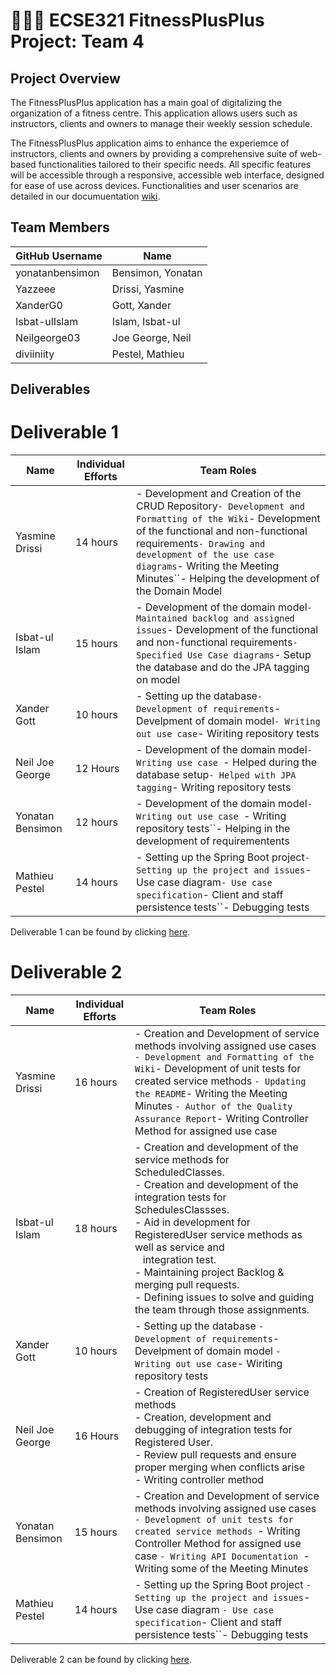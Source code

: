# 💪➕➕ ECSE321 FitnessPlusPlus Project: Team 4

## Project Overview

The FitnessPlusPlus application has a main goal of digitalizing the organization of a fitness centre. This application allows users such as instructors, clients and owners to manage their weekly session schedule.

The FitnessPlusPlus application aims to enhance the experiemce of instructors, clients and owners by providing a comprehensive suite of web-based functionalities tailored to their specific needs. All specific features will be accessible through a responsive, accessible web interface, designed for ease of use across devices. Functionalities and user scenarios are detailed in our documuentation [wiki](../../wiki).

## Team Members

| GitHub Username | Name              |
| --------------- | ----------------- |
| yonatanbensimon | Bensimon, Yonatan |
| Yazzeee         | Drissi, Yasmine   |
| XanderG0        | Gott, Xander      |
| Isbat-ulIslam   | Islam, Isbat-ul   |
| Neilgeorge03    | Joe George, Neil  |
| diviiniity      | Pestel, Mathieu   |

## Deliverables

# Deliverable 1

| Name             | Individual Efforts | Team Roles                                                                                                                                                                                                                                                                                                                        |
| ---------------- | ------------------ | --------------------------------------------------------------------------------------------------------------------------------------------------------------------------------------------------------------------------------------------------------------------------------------------------------------------------------- |
| Yasmine Drissi   | 14 hours           | - Development and Creation of the CRUD Repository``- Development and Formatting of the Wiki``- Development of the functional and non-functional requirements``- Drawing and development of the use case diagrams``- Writing the Meeting Minutes``- Helping the development of the Domain Model |
| Isbat-ul Islam   | 15 hours           | - Development of the domain model``- Maintained backlog and assigned issues``- Development of the functional and non-functional requirements``- Specified Use Case diagrams``- Setup the database and do the JPA tagging on model                                                                     |
| Xander Gott      | 10 hours           | - Setting up the database``- Development of requirements``- Develpment of domain model``- Writing out use case``- Wiriting repository tests                                                                                                                                                           |
| Neil Joe George  | 12 Hours           | - Development of the domain model``- Writing use case ``- Helped during the database setup``- Helped with JPA tagging``- Writing repository tests                                                                                                                                                     |
| Yonatan Bensimon | 12 hours           | - Development of the domain model``- Writing out use case ``- Writing repository tests``- Helping in the development of requirementents                                                                                                                                                                      |
| Mathieu Pestel   | 14 hours           | - Setting up the Spring Boot project``- Setting up the project and issues``- Use case diagram``- Use case specification``- Client and staff persistence tests``- Debugging tests                                                                                                               |

Deliverable 1 can be found by clicking [here](../../wiki/Deliverable-1).

# Deliverable 2

| Name             | Individual Efforts | Team Roles                                                                                                                                                                                                                                                                                                                                                                                                                  |
| ---------------- | ------------------ | --------------------------------------------------------------------------------------------------------------------------------------------------------------------------------------------------------------------------------------------------------------------------------------------------------------------------------------------------------------------------------------------------------------------------- |
| Yasmine Drissi   | 16 hours           | - Creation and Development of service methods involving assigned use cases ``- Development and Formatting of the Wiki``- Development of unit tests for created service methods ``- Updating the README``- Writing the Meeting Minutes ``- Author of the Quality Assurance Report``- Writing Controller Method for assigned use case                                                                                         |
| Isbat-ul Islam   | 18 hours           | - Creation and development of the service methods for ScheduledClasses.<br />- Creation and development of the integration tests for SchedulesClassses.<br />- Aid in development for RegisteredUser service methods as well as service and <br />   integration test.<br />- Maintaining project Backlog & merging pull requests. <br />- Defining issues to solve and guiding the team through those assignments.  |
| Xander Gott      | 10 hours           | - Setting up the database ``- Development of requirements``- Develpment of domain model ``- Writing out use case``- Wiriting repository tests                                                                                                                                                                                                                                                                               |
| Neil Joe George  | 16 Hours           | - Creation of RegisteredUser service methods <br/> - Creation, development and debugging of integration tests for Registered User. <br/> - Review pull requests and ensure proper merging when conflicts arise <br/> - Writing controller method|
| Yonatan Bensimon | 15 hours           | - Creation and Development of service methods involving assigned use cases ``- Development of unit tests for created service methods ``- Writing Controller Method for assigned use case ``- Writing API Documentation ``- Writing some of the Meeting Minutes                                                                                                                                                              |
| Mathieu Pestel   | 14 hours           | - Setting up the Spring Boot project ``- Setting up the project and issues``- Use case diagram ``- Use case specification``- Client and staff persistence tests``- Debugging tests                                                                                                                                                                                                                                          |

Deliverable 2 can be found by clicking [here](../../wiki/Deliverable-2).
